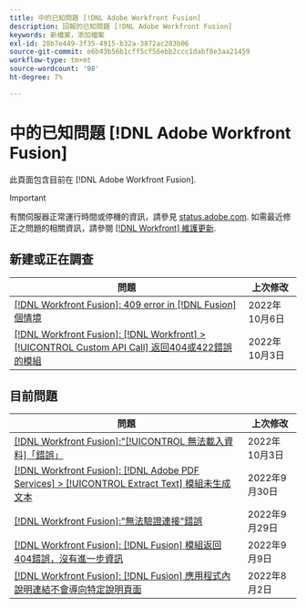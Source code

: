 ```yaml
---
title: 中的已知問題 [!DNL Adobe Workfront Fusion]
description: 回報的已知問題 [!DNL Adobe Workfront Fusion]
keywords: 新檔案，添加檔案
exl-id: 28b7e449-3f35-4915-b32a-3872ac283b06
source-git-commit: e6b43b56b1cff5cf56ebb2ccc1dabf8e3aa21459
workflow-type: tm+mt
source-wordcount: '98'
ht-degree: 7%

---
```


# 中的已知問題 [!DNL Adobe Workfront Fusion]

此頁面包含目前在 [!DNL Adobe Workfront Fusion].

>[!IMPORTANT]
>
>有關伺服器正常運行時間或停機的資訊，請參見 [status.adobe.com](https://status.adobe.com). 如需最近修正之問題的相關資訊，請參閱 [[!DNL Workfront] 維護更新](../maintenance/current-updates.md).

## 新建或正在調查

| **問題** | **上次修改** |
|-----------------------------------------------------------------------------------|-------------------|
| [[!DNL Workfront Fusion]: 409 error in [!DNL Fusion] 個情境](known-issues-workfront-fusion/fusion-409-error.md) | 2022年10月6日 |
| [[!DNL Workfront Fusion]: [!DNL Workfront] >[!UICONTROL  Custom API Call] 返回404或422錯誤的模組](known-issues-workfront-fusion/fusion-api-reports-422-404-errors.md) | 2022年10月3日 |

## 目前問題

| **問題** | **上次修改** |
|-----------------------------------------------------------------------------------|-------------------|
| [[!DNL Workfront Fusion]:&quot;[!UICONTROL 無法載入資料]「錯誤」](known-issues-workfront-fusion/fusion-failed-to-load-data-error.md) | 2022年10月3日 |
| [[!DNL Workfront Fusion]: [!DNL Adobe PDF Services] > [!UICONTROL Extract Text] 模組未生成文本](known-issues-workfront-fusion/fusion-pdf-extract-text.md) | 2022年9月30日 |
| [[!DNL Workfront Fusion]:&quot;無法驗證連接&quot;錯誤](known-issues-workfront-fusion/fusion-401-error-must-reauthenicate-connection.md) | 2022年9月29日 |
| [[!DNL Workfront Fusion]: [!DNL Fusion] 模組返回404錯誤，沒有進一步資訊](known-issues-workfront-fusion/fusion-404-error-no-description.md) | 2022年9月9日 |
| [[!DNL Workfront Fusion]: [!DNL Fusion] 應用程式內說明連結不會導向特定說明頁面](known-issues-workfront-fusion/help-links-in-modules-not-working.md) | 2022年8月2日 |
